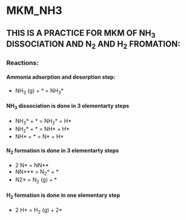 # MKM_NH3
## THIS IS A PRACTICE FOR MKM OF NH<sub>3</sub> DISSOCIATION AND N<sub>2</sub> AND H<sub>2</sub> FROMATION:
### Reactions:
#### Ammonia adsorption and desorption step:
* NH<sub>3</sub> (g) + * = NH<sub>3</sub>*

#### NH<sub>3</sub> dissociation is done in 3 elementarty steps
* NH<sub>3</sub>* + * = NH<sub>2</sub>* + H*
* NH<sub>2</sub>* + * = NH* + H*
* NH* + * = N* + H*

#### N<sub>2</sub> formation is done in 3 elementarty steps
* 2 N* = NN**
* NN*** = N<sub>2</sub>* + *
* N2* = N<sub>2</sub> (g) + *

#### H<sub>2</sub> formation is done in one elementary step
* 2 H* = H<sub>2</sub> (g) + 2*
